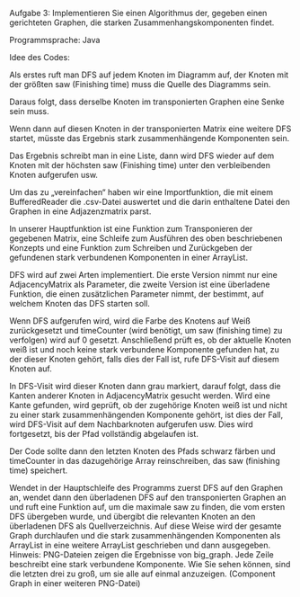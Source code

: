 Aufgabe 3: 
Implementieren Sie einen Algorithmus der, gegeben einen gerichteten Graphen, die starken Zusammenhangskomponenten findet. 

Programmsprache: Java

Idee des Codes:

Als erstes ruft man DFS auf jedem Knoten im Diagramm auf, der Knoten mit der größten saw (Finishing time) muss die Quelle des Diagramms sein.


Daraus folgt, dass derselbe Knoten im transponierten Graphen eine Senke sein muss. 

Wenn dann auf diesen Knoten in der transponierten Matrix eine weitere DFS startet, müsste das Ergebnis stark zusammenhängende Komponenten sein. 

Das Ergebnis schreibt man in eine Liste, dann wird DFS wieder auf dem Knoten mit der höchsten saw (Finishing time) unter den verbleibenden Knoten aufgerufen usw. 

Um das zu „vereinfachen“ haben wir eine Importfunktion, die mit einem BufferedReader die .csv-Datei auswertet und die darin enthaltene Datei den Graphen in eine Adjazenzmatrix parst.

In unserer Hauptfunktion ist eine Funktion zum Transponieren der gegebenen Matrix, eine Schleife zum Ausführen des oben beschriebenen Konzepts und eine Funktion zum Schreiben und Zurückgeben der gefundenen stark verbundenen Komponenten in einer ArrayList. 

DFS wird auf zwei Arten implementiert. Die erste Version nimmt nur eine AdjacencyMatrix als Parameter, die zweite Version ist eine überladene Funktion, die einen zusätzlichen Parameter nimmt, der bestimmt, auf welchem Knoten das DFS starten soll. 

Wenn DFS aufgerufen wird, wird die Farbe des Knotens auf Weiß zurückgesetzt und timeCounter (wird benötigt, um saw (finishing time) zu verfolgen) wird auf 0 gesetzt. 
Anschließend prüft es, ob der aktuelle Knoten weiß ist und noch keine stark verbundene Komponente gefunden hat, zu der dieser Knoten gehört, falls dies der Fall ist, rufe DFS-Visit auf diesem Knoten auf.

In DFS-Visit wird dieser Knoten dann grau markiert, darauf folgt, dass die Kanten anderer Knoten in AdjacencyMatrix gesucht werden. 
Wird eine Kante gefunden, wird geprüft, ob der zugehörige Knoten weiß ist und nicht zu einer stark zusammenhängenden Komponente gehört, ist dies der Fall, wird DFS-Visit auf dem Nachbarknoten aufgerufen usw. Dies wird fortgesetzt, bis der Pfad vollständig abgelaufen ist. 

Der Code sollte dann den letzten Knoten des Pfads schwarz färben und timeCounter in das dazugehörige Array reinschreiben, das saw (finishing time) speichert.

Wendet in der Hauptschleife des Programms zuerst DFS auf den Graphen an, wendet dann den überladenen DFS auf den transponierten Graphen an und ruft eine Funktion auf, um die maximale saw zu finden, die vom ersten DFS übergeben wurde, und übergibt die relevanten Knoten an den überladenen DFS als Quellverzeichnis. 
Auf diese Weise wird der gesamte Graph durchlaufen und die stark zusammenhängenden Komponenten als ArrayList in eine weitere ArrayList geschrieben und dann ausgegeben.
Hinweis: PNG-Dateien zeigen die Ergebnisse von big_graph. Jede Zeile beschreibt eine stark verbundene Komponente. Wie Sie sehen können, sind die letzten drei zu groß, um sie alle auf einmal anzuzeigen. (Component Graph in einer weiteren PNG-Datei)
